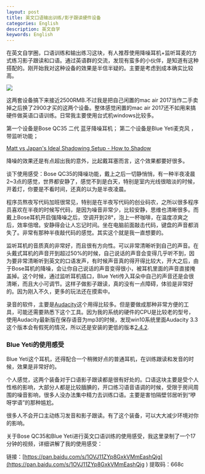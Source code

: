 ```yaml
---
layout: post
title: 英文口语输出训练/影子跟读硬件设备
categories: English
description: 英文自学
keywords: English
---
```


在英文自学圈，口语训练和输出练习这块，有人推荐使用降噪耳机+监听耳麦的方式练习影子跟读和口语。通过英语群的交流，发现有蛮多的小伙伴，是知道有这种搭配的。刚开始我对这种设备的效果是半信半疑的。主要是考虑到成本确实比较高。

<img src="https://cs-cn.top/images/posts/English_Shadowing74430.jpg"/>

这两套设备搞下来接近2500RMB.不过我是把自己闲置的mac air 2017当作二手卖掉之后换了2900才买的这两个设备。整体感觉闲置的mac air 2017还不如用来搞硬件做英语口语训练。日常我主要使用台式机windows比较多。

第一个设备是Bose QC35 二代 蓝牙降噪耳机；
第二个设备是Blue Yeti麦克风 ，带监听功能；

[Matt vs Japan's Ideal Shadowing Setup - How to Shadow](https://youtu.be/8qx_hnAGc-k)

降噪的效果还是有点超出我的意外，比起戴耳塞而言，这个效果都要好很多。

谈下使用感受：Bose QC35的降噪功能，戴上之后一切静悄悄，有一种半夜凌晨2~3点的感觉，世界都安静了，感觉不到是白天，特别是室内光线很暗淡的时候，开着灯，你要是不看时间，还真的以为是半夜凌晨。

程序员熬夜写代码加班很常见，特别是在半夜写代码的创业码农，之所以很多程序员喜欢在半夜的时候写代码，是因为噪音非常少，比较安静，思维也清晰很多。而戴上Bose耳机开启强降噪之后，空调开到28°，泡上一杯咖啡，在温度凉爽之后，效率倍增。安静得会让人忘记时间。坐在电脑前面敲击代码，键盘的声音都消失了。非常有那种半夜敲代码的感觉。其实这个就是我一直想要的。

监听耳机的音质真的非常好，而且很有方向性。可以非常清晰听到自己的声音。在头戴式耳机的声音开到超过50%的时候，自己说话的声音会变得几乎听不到，因为要非常清晰听到英文的口语发声，有时候声音真的得开得比较大，开大之后，由于Bose耳机的降噪，会让你自己说话的声音变得很小，被耳机里面的声音直接掩盖掉。这个时候，通过监听耳机插口，Blue Yeti传入耳朵中自己的声音还是会很清晰，而且大小可调节。这样子做影子跟读，真的没有一点障碍，体验是非常好的。因为刚入不久，更多的玩法还在摸索中。



录音的软件，主要是[Audacity](https://www.fosshub.com/Audacity-old.html)这个用得比较多。但是要做成那种非常方便的工具，可能还需要熟悉下这个工具。因为我的系统的硬件的CPU是比较老的型号，使用Audacity最新版在保存语音为mp3的时候，发现win10系统里面Audacity 3.3这个版本会有假死的情况，所以还是安装的更低的版本[2.4.2](https://download.fosshub.com/Protected/expiretime=1628451086;badurl=aHR0cHM6Ly93d3cuZm9zc2h1Yi5jb20vaHR0cHM6JiN4MkY7JiN4MkY7Zm9zc2h1Yi5jb20mI3gyRjtBdWRhY2l0eS1vbGQuaHRtbA==/cd8da07ec0bba46c909b7835372b4c3fd59729c7921065f9a6850341b2bb00e3/5b7eee97e8058c20a7bbfcf4/5ef5ead9c63e265869c6d064/audacity-win-2.4.2.exe).



### Blue Yeti的使用感受

Blue Yeti这个耳机，还得配合一个稍微好点的普通耳机，在训练跟读和发音的时候，效果是非常好的。

个人感觉，这两个装备对于口语影子跟读都是很有好处的。口语这块主要是受个人性格的影响，大部分人都是比较腼腆的，开口练习语音语调的时候，受限于房间周围的噪音影响，很多人没办法集中精力去训练口语。主要是害怕隔壁邻居听到“咿呀学语”的那种尴尬。

很多人不会开口主动练习发音和影子跟读。有了这个装备，可以大大减少环境对你的影响。

关于Bose QC35和Blue Yeti进行英文口语训练的使用感受，我这里录制了一个17分钟的视频，详细讲解了我的使用感受：

链接：[https://pan.baidu.com/s/1OVJ11ZYp8GxkVMmEashQjg](https://pan.baidu.com/s/1OVJ11ZYp8GxkVMmEashQjg ) 
提取码：668c





